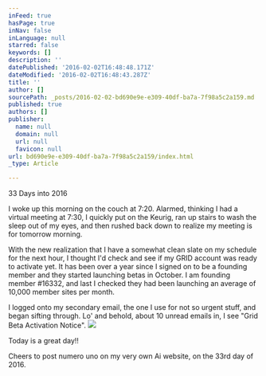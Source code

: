 ```yaml
---
inFeed: true
hasPage: true
inNav: false
inLanguage: null
starred: false
keywords: []
description: ''
datePublished: '2016-02-02T16:48:48.171Z'
dateModified: '2016-02-02T16:48:43.287Z'
title: ''
author: []
sourcePath: _posts/2016-02-02-bd690e9e-e309-40df-ba7a-7f98a5c2a159.md
published: true
authors: []
publisher:
  name: null
  domain: null
  url: null
  favicon: null
url: bd690e9e-e309-40df-ba7a-7f98a5c2a159/index.html
_type: Article

---
```

33 Days into 2016

I woke up this morning on the couch at 7:20\.  Alarmed, thinking I had a virtual meeting at 7:30, I quickly put on the Keurig, ran up stairs to wash the sleep out of my eyes, and then rushed back down to realize my meeting is for tomorrow morning.

With the new realization that I have a somewhat clean slate on my schedule for the next hour, I thought I'd check and see if my GRID account was ready to activate yet.  It has been over a year since I signed on to be a founding member and they started launching betas in October.  I am founding member \#16332, and last I checked they had been launching an average of 10,000 member sites per month.  

I logged onto my secondary email, the one I use for not so urgent stuff, and began sifting through.  Lo' and behold, about 10 unread emails in, I see "Grid Beta Activation Notice".  ![](https://the-grid-user-content.s3-us-west-2.amazonaws.com/22ce27c2-1a2a-4e25-8ba6-9e78f3df5f82.png)

Today is a great day!!

Cheers to post numero uno on my very own Ai website, on the 33rd day of 2016\.